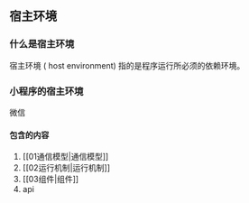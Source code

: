 ## 宿主环境

### 什么是宿主环境

宿主环境 ( host environment) 指的是程序运行所必须的依赖环境。

### 小程序的宿主环境

微信

#### 包含的内容

1. [[01通信模型|通信模型]]
2. [[02运行机制|运行机制]]
3. [[03组件|组件]]
4. api
